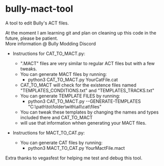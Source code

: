 # bully-mact-tool
A tool to edit Bully's ACT files.

At the moment I am learning git and plan on cleaning up this code in the future, please be patient.  
More information @ Bully Modding Discord

* Instructions for CAT_TO_MACT.py:  
	* ".MACT" files are very similar to regular ACT files but with a few tweaks.  
	* You can generate MACT files by running:   
		* python3 CAT_TO_MACT.py YourCatFile.cat  
	* CAT_TO_MACT will check for the existence files named "TEMPLATES_CONDITIONS.txt" and "TEMPLATES_TRACKS.txt"  
	* You can generate TEMPLATE FILES by running:  
		* python3 CAT_TO_MACT.py --GENERATE-TEMPLATES "C:\path\to\folder\with\all\cat\files"  
	* You can tweak these templates by changing the names and types included there and CAT_TO_MACT   
	* will use that information whhen generating your MACT files.  

* Instructions for MACT_TO_CAT.py:  
	* You can generate CAT files by running:  
		* python3 MACT_TO_CAT.py YourMactFile.mact  

Extra thanks to vegasfest for helping me test and debug this tool.  